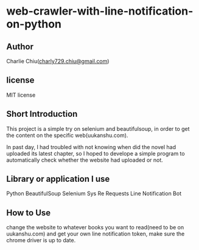 # web-crawler-with-line-notification-on-python
## Author
Charlie Chiu(charly729.chiu@gmail.com)

## license
MIT license

## Short Introduction
This project is a simple try on selenium and beautifulsoup, in order to get the content on the specific web(uukanshu.com).

In past day, I had troubled with not knowing when did the novel had uploaded its latest chapter, so I hoped to develope a 
simple program to automatically check whether the website had uploaded or not.

## Library or application I use
Python
BeautifulSoup
Selenium
Sys
Re
Requests
Line Notification Bot

## How to Use
change the website to whatever books you want to read(need to be on uukanshu.com) and get your own line notification token,
make sure the chrome driver is up to date. 
